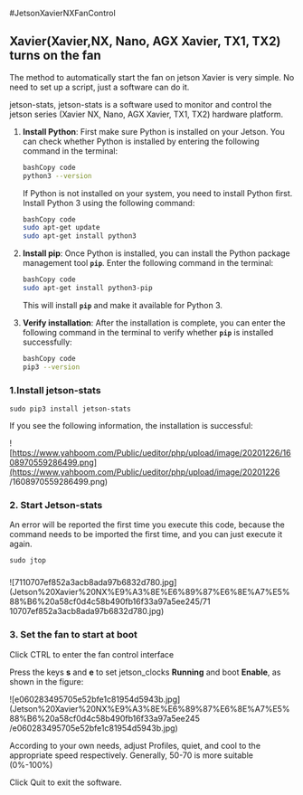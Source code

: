 #JetsonXavierNXFanControl

## **Xavier(Xavier,NX, Nano, AGX Xavier, TX1, TX2) turns on the fan**

The method to automatically start the fan on jetson Xavier is very simple. No need to set up a script, just a software can do it.

jetson-stats, jetson-stats is a software used to monitor and control the jetson series (Xavier NX, Nano, AGX Xavier, TX1, TX2) hardware platform.

1. **Install Python**: First make sure Python is installed on your Jetson. You can check whether Python is installed by entering the following command in the terminal:
    
     ```bash
     bashCopy code
     python3 --version
    
     ```
    
     If Python is not installed on your system, you need to install Python first. Install Python 3 using the following command:
    
     ```bash
     bashCopy code
     sudo apt-get update
     sudo apt-get install python3
    
     ```
    
2. **Install pip**: Once Python is installed, you can install the Python package management tool **`pip`**. Enter the following command in the terminal:
    
     ```bash
     bashCopy code
     sudo apt-get install python3-pip
    
     ```
    
     This will install **`pip`** and make it available for Python 3.
    
3. **Verify installation**: After the installation is complete, you can enter the following command in the terminal to verify whether **`pip`** is installed successfully:
    
     ```bash
     bashCopy code
     pip3 --version
    
     ```
    

### **1.Install jetson-stats**

```
sudo pip3 install jetson-stats
```

If you see the following information, the installation is successful:

![https://www.yahboom.com/Public/ueditor/php/upload/image/20201226/1608970559286499.png](https://www.yahboom.com/Public/ueditor/php/upload/image/20201226 /1608970559286499.png)

### **2. Start Jetson-stats**

An error will be reported the first time you execute this code, because the command needs to be imported the first time, and you can just execute it again.

```
sudo jtop
```

###

![7110707ef852a3acb8ada97b6832d780.jpg](Jetson%20Xavier%20NX%E9%A3%8E%E6%89%87%E6%8E%A7%E5%88%B6%20a58cf0d4c58b490fb16f33a97a5ee245/71 10707ef852a3acb8ada97b6832d780.jpg)

### **3. Set the fan to start at boot**

Click CTRL to enter the fan control interface

Press the keys **s** and **e** to set jetson_clocks **Running** and boot **Enable**, as shown in the figure:

![e060283495705e52bfe1c81954d5943b.jpg](Jetson%20Xavier%20NX%E9%A3%8E%E6%89%87%E6%8E%A7%E5%88%B6%20a58cf0d4c58b490fb16f33a97a5ee245 /e060283495705e52bfe1c81954d5943b.jpg)

According to your own needs, adjust Profiles, quiet, and cool to the appropriate speed respectively. Generally, 50-70 is more suitable (0%-100%)

Click Quit to exit the software.
